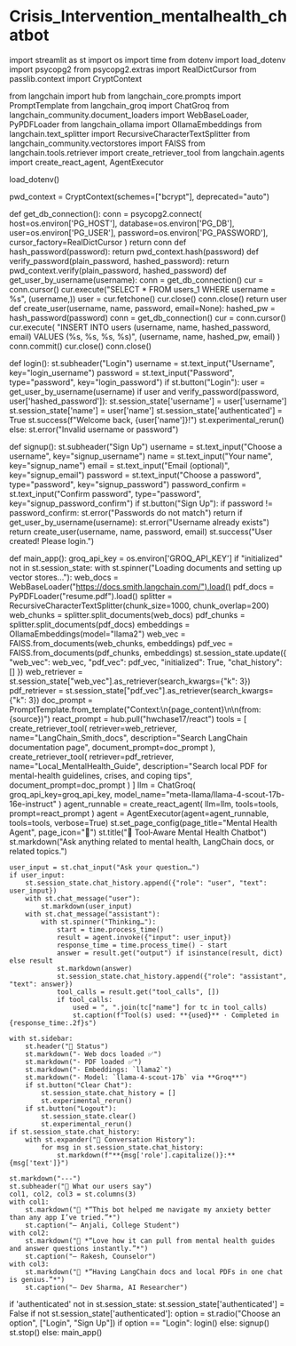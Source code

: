 # Crisis_Intervention_mentalhealth_chatbot
import streamlit as st
import os
import time
from dotenv import load_dotenv
import psycopg2
from psycopg2.extras import RealDictCursor
from passlib.context import CryptContext

from langchain import hub
from langchain_core.prompts import PromptTemplate
from langchain_groq import ChatGroq
from langchain_community.document_loaders import WebBaseLoader, PyPDFLoader
from langchain_ollama import OllamaEmbeddings
from langchain.text_splitter import RecursiveCharacterTextSplitter
from langchain_community.vectorstores import FAISS
from langchain.tools.retriever import create_retriever_tool
from langchain.agents import create_react_agent, AgentExecutor

load_dotenv()

pwd_context = CryptContext(schemes=["bcrypt"], deprecated="auto")

def get_db_connection():
    conn = psycopg2.connect(
        host=os.environ['PG_HOST'],
        database=os.environ['PG_DB'],
        user=os.environ['PG_USER'],
        password=os.environ['PG_PASSWORD'],
        cursor_factory=RealDictCursor
    )
    return conn
def hash_password(password):
    return pwd_context.hash(password)
def verify_password(plain_password, hashed_password):
    return pwd_context.verify(plain_password, hashed_password)
def get_user_by_username(username):
    conn = get_db_connection()
    cur = conn.cursor()
    cur.execute("SELECT * FROM users_1 WHERE username = %s", (username,))
    user = cur.fetchone()
    cur.close()
    conn.close()
    return user
def create_user(username, name, password, email=None):
    hashed_pw = hash_password(password)
    conn = get_db_connection()
    cur = conn.cursor()
    cur.execute(
        "INSERT INTO users (username, name, hashed_password, email) VALUES (%s, %s, %s, %s)",
        (username, name, hashed_pw, email)
    )
    conn.commit()
    cur.close()
    conn.close()

def login():
    st.subheader("Login")
    username = st.text_input("Username", key="login_username")
    password = st.text_input("Password", type="password", key="login_password")
    if st.button("Login"):
        user = get_user_by_username(username)
        if user and verify_password(password, user['hashed_password']):
            st.session_state['username'] = user['username']
            st.session_state['name'] = user['name']
            st.session_state['authenticated'] = True
            st.success(f"Welcome back, {user['name']}!")
            st.experimental_rerun()
        else:
            st.error("Invalid username or password")

def signup():
    st.subheader("Sign Up")
    username = st.text_input("Choose a username", key="signup_username")
    name = st.text_input("Your name", key="signup_name")
    email = st.text_input("Email (optional)", key="signup_email")
    password = st.text_input("Choose a password", type="password", key="signup_password")
    password_confirm = st.text_input("Confirm password", type="password", key="signup_password_confirm")
    if st.button("Sign Up"):
        if password != password_confirm:
            st.error("Passwords do not match")
            return
        if get_user_by_username(username):
            st.error("Username already exists")
            return
        create_user(username, name, password, email)
        st.success("User  created! Please login.")

def main_app():
    groq_api_key = os.environ['GROQ_API_KEY']
    if "initialized" not in st.session_state:
        with st.spinner("Loading documents and setting up vector stores..."):
            web_docs = WebBaseLoader("https://docs.smith.langchain.com/").load()
            pdf_docs = PyPDFLoader("resume.pdf").load()
            splitter = RecursiveCharacterTextSplitter(chunk_size=1000, chunk_overlap=200)
            web_chunks = splitter.split_documents(web_docs)
            pdf_chunks = splitter.split_documents(pdf_docs)
            embeddings = OllamaEmbeddings(model="llama2")
            web_vec = FAISS.from_documents(web_chunks, embeddings)
            pdf_vec = FAISS.from_documents(pdf_chunks, embeddings)
            st.session_state.update({
                "web_vec": web_vec,
                "pdf_vec": pdf_vec,
                "initialized": True,
                "chat_history": []
            })
    web_retriever = st.session_state["web_vec"].as_retriever(search_kwargs={"k": 3})
    pdf_retriever = st.session_state["pdf_vec"].as_retriever(search_kwargs={"k": 3})
    doc_prompt = PromptTemplate.from_template("Context:\n{page_content}\n\n(from: {source})")
    react_prompt = hub.pull("hwchase17/react")
    tools = [
        create_retriever_tool(
            retriever=web_retriever,
            name="LangChain_Smith_docs",
            description="Search LangChain documentation page",
            document_prompt=doc_prompt
        ),
        create_retriever_tool(
            retriever=pdf_retriever,
            name="Local_MentalHealth_Guide",
            description="Search local PDF for mental-health guidelines, crises, and coping tips",
            document_prompt=doc_prompt
        )
    ]
    llm = ChatGroq(
        groq_api_key=groq_api_key,
        model_name="meta-llama/llama-4-scout-17b-16e-instruct"
    )
    agent_runnable = create_react_agent(
        llm=llm,
        tools=tools,
        prompt=react_prompt
    )
    agent = AgentExecutor(agent=agent_runnable, tools=tools, verbose=True)
    st.set_page_config(page_title="Mental Health Agent", page_icon="🧠")
    st.title("🧠 Tool‑Aware Mental Health Chatbot")
    st.markdown("Ask anything related to mental health, LangChain docs, or related topics.")

    user_input = st.chat_input("Ask your question…")
    if user_input:
        st.session_state.chat_history.append({"role": "user", "text": user_input})
        with st.chat_message("user"):
            st.markdown(user_input)
        with st.chat_message("assistant"):
            with st.spinner("Thinking…"):
                start = time.process_time()
                result = agent.invoke({"input": user_input})
                response_time = time.process_time() - start
                answer = result.get("output") if isinstance(result, dict) else result
                st.markdown(answer)
                st.session_state.chat_history.append({"role": "assistant", "text": answer})
                tool_calls = result.get("tool_calls", [])
                if tool_calls:
                    used = ", ".join(tc["name"] for tc in tool_calls)
                    st.caption(f"Tool(s) used: **{used}** · Completed in {response_time:.2f}s")
    
    with st.sidebar:
        st.header("🔧 Status")
        st.markdown("- Web docs loaded ✅")
        st.markdown("- PDF loaded ✅")
        st.markdown("- Embeddings: `llama2`")
        st.markdown("- Model: `llama-4-scout-17b` via **Groq**")
        if st.button("Clear Chat"):
            st.session_state.chat_history = []
            st.experimental_rerun()
        if st.button("Logout"):
            st.session_state.clear()
            st.experimental_rerun()
    if st.session_state.chat_history:
        with st.expander("💬 Conversation History"):
            for msg in st.session_state.chat_history:
                st.markdown(f"**{msg['role'].capitalize()}:** {msg['text']}")
    
    st.markdown("---")
    st.subheader("🌟 What our users say")
    col1, col2, col3 = st.columns(3)
    with col1:
        st.markdown("💬 *“This bot helped me navigate my anxiety better than any app I’ve tried.”*")
        st.caption("— Anjali, College Student")
    with col2:
        st.markdown("💬 *“Love how it can pull from mental health guides and answer questions instantly.”*")
        st.caption("— Rakesh, Counselor")
    with col3:
        st.markdown("💬 *“Having LangChain docs and local PDFs in one chat is genius.”*")
        st.caption("— Dev Sharma, AI Researcher")


if 'authenticated' not in st.session_state:
    st.session_state['authenticated'] = False
if not st.session_state['authenticated']:
    option = st.radio("Choose an option", ["Login", "Sign Up"])
    if option == "Login":
        login()
    else:
        signup()
    st.stop()
else:
    main_app()





